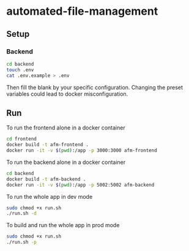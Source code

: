 # automated-file-management

## Setup

### Backend

```bash
cd backend
touch .env
cat .env.example > .env
```
Then fill the blank by your specific configuration.
Changing the preset variables could lead to docker misconfiguration.

## Run

To run the frontend alone in a docker container

```bash
cd frontend
docker build -t afm-frontend .
docker run -it -v $(pwd):/app -p 3000:3000 afm-frontend
```

To run the backend alone in a docker container

```bash
cd backend
docker build -t afm-backend .
docker run -it -v $(pwd):/app -p 5002:5002 afm-backend
```

To run the whole app in dev mode

```bash
sudo chmod +x run.sh
./run.sh -d
```

To build and run the whole app in prod mode

```bash
sudo chmod +x run.sh
./run.sh -p
```